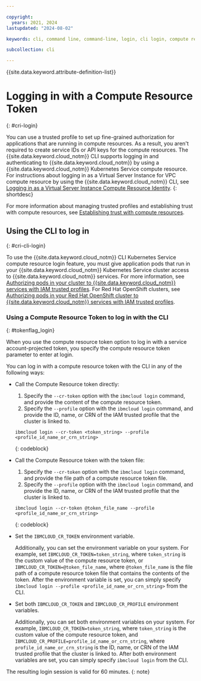 ```yaml
---

copyright:
  years: 2021, 2024
lastupdated: "2024-08-02"

keywords: cli, command line, command-line, login, cli login, compute resource, token, iks, trusted profiles, cri, IBM Cloud

subcollection: cli

---
```


{{site.data.keyword.attribute-definition-list}}

# Logging in with a Compute Resource Token
{: #cri-login}

You can use a trusted profile to set up fine-grained authorization for applications that are running in compute resources. As a result, you aren't required to create service IDs or API keys for the compute resources. The {{site.data.keyword.cloud_notm}} CLI supports logging in and authenticating to {{site.data.keyword.cloud_notm}} by using a {{site.data.keyword.cloud_notm}} Kubernetes Service compute resource. For instructions about logging in as a Virtual Server Instance for VPC compute resource by using the {{site.data.keyword.cloud_notm}} CLI, see [Logging in as a Virtual Server Instance Compute Resource Identity](/docs/cli?topic=cli-vsi-cri-login).
{: shortdesc}

For more information about managing trusted profiles and establishing trust with compute resources, see [Establishing trust with compute resources](/docs/account?topic=account-create-trusted-profile&interface=ui#create-profile-compute).

## Using the CLI to log in
{: #cri-cli-login}

To use the {{site.data.keyword.cloud_notm}} CLI Kubernetes Service compute resource login feature, you must give application pods that run in your {{site.data.keyword.cloud_notm}} Kubernetes Service cluster access to {{site.data.keyword.cloud_notm}} services. For more information, see [Authorizing pods in your cluster to {{site.data.keyword.cloud_notm}} services with IAM trusted profiles](/docs/containers?topic=containers-pod-iam-identity&interface=ui). For Red Hat OpenShift clusters, see [Authorizing pods in your Red Hat OpenShift cluster to {{site.data.keyword.cloud_notm}} services with IAM trusted profiles](/docs/openshift?topic=openshift-pod-iam-identity&interface=ui).

### Using a Compute Resource Token to log in with the CLI
{: #tokenflag_login}

When you use the compute resource token option to log in with a service account-projected token, you specify the compute resource token parameter to enter at login.

You can log in with a compute resource token with the CLI in any of the following ways:

* Call the Compute Resource token directly:
   1. Specify the `--cr-token` option with the `ibmcloud login` command, and provide the content of the compute resource token.
   2. Specify the `--profile` option with the `ibmcloud login` command, and provide the ID, name, or CRN of the IAM trusted profile that the cluster is linked to.

   ```text
   ibmcloud login --cr-token <token_string> --profile <profile_id_name_or_crn_string>
   ```
   {: codeblock}

* Call the Compute Resource token with the token file:
   1. Specify the `--cr-token` option with the `ibmcloud login` command, and provide the file path of a compute resource token file.
   2. Specify the `--profile` option with the `ibmcloud login` command, and provide the ID, name, or CRN of the IAM trusted profile that the cluster is linked to.

   ```text
   ibmcloud login --cr-token @token_file_name --profile <profile_id_name_or_crn_string>
   ```
   {: codeblock}
  
* Set the `IBMCLOUD_CR_TOKEN` environment variable. 
  
   Additionally, you can set the environment variable on your system. For example, set `IBMCLOUD_CR_TOKEN=token_string`, where `token_string` is the custom value of the compute resource token, or `IBMCLOUD_CR_TOKEN=@token_file_name`, where `@token_file_name` is the file path of a compute resource token file that contains the contents of the token. After the environment variable is set, you can simply specify `ibmcloud login --profile <profile_id_name_or_crn_string>` from the CLI.

* Set both `IBMCLOUD_CR_TOKEN` and `IBMCLOUD_CR_PROFILE` environment variables.
  
   Additionally, you can set both environment variables on your system. For example, `IBMCLOUD_CR_TOKEN=token_string`, where `token_string` is the custom value of the compute resource token, and `IBMCLOUD_CR_PROFILE=profile_id_name_or_crn_string`, where `profile_id_name_or_crn_string` is the ID, name, or CRN of the IAM trusted profile that the cluster is linked to. After both environment variables are set, you can simply specify `ibmcloud login` from the CLI.

The resulting login session is valid for 60 minutes.
{: note}
